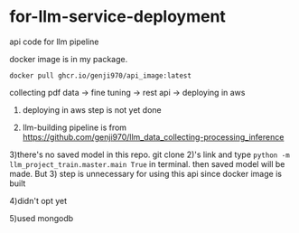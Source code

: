 # for-llm-service-deployment
api code for llm pipeline

docker image is in my package.

`docker pull ghcr.io/genji970/api_image:latest`

collecting pdf data -> fine tuning -> rest api -> deploying in aws

1) deploying in aws step is not yet done

2) llm-building pipeline is from https://github.com/genji970/llm_data_collecting-processing_inference

3)there's no saved model in this repo. git clone 2)'s link and type `python -m llm_project_train.master.main True` in terminal. then saved model will be made. But 3) step is unnecessary for using this api since docker image is built

4)didn't opt yet

5)used mongodb

